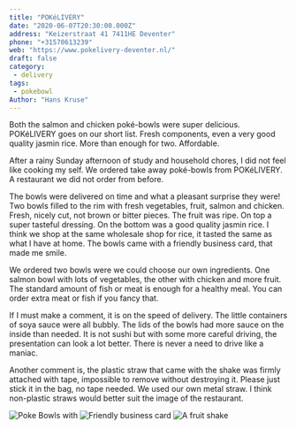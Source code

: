 ```yaml
---
title: "POKéLIVERY"
date: "2020-06-07T20:30:00.000Z"
address: "Keizerstraat 41 7411HE Deventer"
phone: "+31570613239"
web: "https://www.pokelivery-deventer.nl/"
draft: false
category:
 - delivery
tags:
 - pokebowl
Author: "Hans Kruse"
---
```

 Both the salmon and chicken poké-bowls were super delicious. POKéLIVERY goes on our short list. Fresh components, even a very good quality jasmin rice. More than enough for two. Affordable.

<!--more-->

After a rainy Sunday afternoon of study and household chores, I did not feel like cooking my self. We ordered take away poké-bowls from POKéLIVERY. A restaurant we did not order from before.

The bowls were delivered on time and what a pleasant surprise they were! Two bowls filled to the rim with fresh vegetables, fruit, salmon and chicken. Fresh, nicely cut, not brown or bitter pieces. The fruit was ripe. On top a super tasteful dressing. On the bottom was a good quality jasmin rice. I think we shop at the same wholesale shop for rice, it tasted the same as what I have at home. The bowls came with a friendly business card, that made me smile.

We ordered two bowls were we could choose our own ingredients. One salmon bowl with lots of vegetables, the other with chicken and more fruit. The standard amount of fish or meat is enough for a healthy meal. You can order extra meat or fish if you fancy that.

If I must make a comment, it is on the speed of delivery. The little containers of soya sauce were all bubbly. The lids of the bowls had more sauce on the inside than needed. It is not sushi but with some more careful driving, the presentation can look a lot better.
There is never a need to drive like a maniac.

Another comment is, the plastic straw that came with the shake was firmly attached with tape, impossible to remove without destroying it. Please just stick it in the bag, no tape needed. We used our own metal straw. I think non-plastic straws would better suit the image of the restaurant.

![Poke Bowls with](https://lh3.googleusercontent.com/1WAYgY1uXCEm3llBxJ0G5ThqHMduKW_iIcLdvGpXUlNIXBCuwTGZJN4gK9-kETUUe73G0zbmnQAVZ-S5QeXgWPEkBLfomQOBsvh5r3g_4arGcCVVPNTE28QqeuZoXATdGYukJQjXGp-PyEpiIzS8ZktQmGPp-fZwVUWJksYxViDO_w3_WhvU13m63qvKt2fVOcfNeh6KiMwupXUaM8NYD_1J434Nrkk-gjn60nA9BYWmsDokvQkC69z4r-vA9t4w9LsJc34cDGbGwHCKeC8k2lpyK_dF7-5IQi8IXjuxCVok9QU5fBheF3LaYvhaziT-1vwAlWkRH1fbFZNN-KSNkXvQv1bvrW31nA7ayCAZCR93pp7ingfAsIinKv9O7VqOzBYQZWorWAfmTPAuQ_aGwFeBneHgxQWO99hND6M0aARG7SoSmkPtsHjA6PVc_GJM0_EAKWNtoDoTLyKXfc71dCz7m9Iolg8B0eF0aRzWn4n98V00xXg1Sq4FXmU2cR3uy0dZtOClBYV1bYlvsbDMIsyJ0cPuHlzrUy_bL7XgKNFwVbOfD9V4EnEAvY5B55FK8lyVjSg4YN5tPdQk8RLjV_PKLJONFPFDK5W33VOo7vzd4GTyh96TirSX-XtmGl2Wiz-ZO6rATBqI_rkdBoI_1RAn1WOPtAcjwPGrSsQ5rj7OUk6SRV1cTaf0qSOa0ho=s320)
![Friendly business card](https://lh3.googleusercontent.com/pw/ACtC-3dy0ClNi7o0IE1O6vnvcJKzP757SqqgJZBV8TbnN9unWi9t5J65xvYiHRN3hgNXRVU5Nrdbycxfe1h1CfRjXSd88Hof6XqlVgt3HY1bUsbr7cb9b-6ZnZbfNNea7dRcrxywRztUtwT8dXxaU0_mpoXBGw=s320)
![A fruit shake](https://lh3.googleusercontent.com/I9lAolrLfFCIovEAsSDbUQkF-WBT9ylFnS9kw6HwiK_GtN9rpXEtWkgjVm4rIME0OUNbgCscT1dannphglQoaDqM5FiXyIV9gYhtuHUhWgpadWSLASkb9Ftd930-W9C7r5l4oyLlgh5r-QFDT7_e6ELY50TKLg_pl8Wt7MJH2cVM0Mt4RL32t4QNJ2sLNKovi6KxMvFRlc7-eutB3DyDq3UDXiIUnK2-U1nMhuKu6AaaZaYQaHHOMdhkocHRSqM7IuBaIvZXg5jgbH43kwqtsRUJaIq3qsqa5q4K_9OtJBDPTOKWi9_PUaaPUYYIB4_HlLtPjTeVAmQOYjvqHHsDhg_CJE6tjUvXWSLGQKuUoBGD5sFinLFPw-vG7z-vNOOeYF8gW59NOkD3wVzLeISOmQXrzqEUewkuf2VKQQYdV05hP2QOZbd-B9YVLXVg4K3NgJnzdaa3r5zFIZ_SHs5Chb7l-zlhFPK8LRRMB7xK5lD5imdvnQkzP9jxsdagGK8n2gRIdiBrJNdfQ3GWZ00Vj34VLDSMl4dykijppPAgc8rMBUBRhwVhuof-67_UfvahCPUb7QTZ87Q8_s16jSM2RkbhUhQlmM5096USBiO1HNgY5As_ws6UG6RfPmeup8o8dAdVPRFQREUkOv9PwYrdzFEqSM4P_GlJyICsxUG3gIp3wx7TGe6m-Bo_wAl1dxE=s320)
